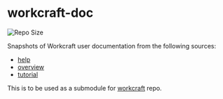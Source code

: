 # workcraft-doc

![Repo Size](https://reposs.herokuapp.com/?path=tuura/workcraft-doc&color=lightgray)

Snapshots of Workcraft user documentation from the
following sources:
* [help](http://www.workcraft.org/help/)
* [overview](http://www.workcraft.org/overview/)
* [tutorial](http://www.workcraft.org/tutorial/)

This is to be used as a submodule for
[workcraft](https://github.com/tuura/workcraft) repo.

